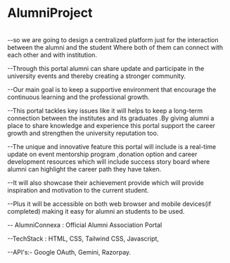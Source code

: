 # AlumniProject
<br>
--so we are going to design a centralized platform just for the interaction 
between the alumni and the student Where both of them can connect with 
each other and with institution. 

--Through this portal alumni can share update and participate in the university 
events and thereby creating a stronger community. 

--Our main goal is to keep a supportive environment that encourage the 
continuous learning and the professional growth. 

--This portal tackles key issues like it will helps to keep a long-term connection 
between the institutes and its graduates .By giving alumni  a place to share 
knowledge and experience this portal support the career growth and 
strengthen the university reputation too. 

--The unique and innovative feature this portal will include is a real-time 
update on event mentorship program ,donation option and career 
development resources which will include success story board where alumni 
can highlight the career path they have taken.
 
--It will also showcase their achievement provide which will provide inspiration and motivation to the current student. 

--Plus it will be accessible on both web browser and mobile devices(if completed) making it easy for alumni an students to be used.

-- AlumniConnexa : Official Alumni Association Portal

--TechStack : HTML, CSS, Tailwind CSS, Javascript, 

--API's:- Google OAuth, Gemini, Razorpay.